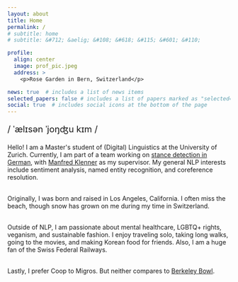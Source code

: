 ```yaml
---
layout: about
title: Home
permalink: /
# subtitle: home
# subtitle: &#712; &aelig; &#108; &#618; &#115; &#601; &#110;

profile:
  align: center
  image: prof_pic.jpeg
  address: >
    <p>Rose Garden in Bern, Switzerland</p>

news: true  # includes a list of news items
selected_papers: false # includes a list of papers marked as "selected={true}"
social: true  # includes social icons at the bottom of the page
---
```


<p style="font-size:20px">&#47; &#712;&aelig;l&#618;s&#601;n <!--# /ˈælɪsən/ --> &#712;jo&#331;&#676;u <!--# 'yoŋdʑu --> k&#618;m <!--# kɪm -->&#47;</p>

<p>
Hello! I am a Master's student of (Digital) Linguistics at the University of Zurich. Currently, I am part of a team working on <a href="https://www.cl.uzh.ch/en/texttechnologies/research/opinionmining/sentiment-inference.html" target="_blank">stance detection in German</a>, with <a href="https://www.cl.uzh.ch/de/people/team/compling/klenner.html" target="_blank">Manfred Klenner</a> as my supervisor. My general NLP interests include sentiment analysis, named entity recognition, and coreference resolution.<br><br>

Originally, I was born and raised in Los Angeles, California. I often miss the beach, though snow has grown on me during my time in Switzerland.<br><br>

Outside of NLP, I am passionate about mental healthcare, LGBTQ+ rights, veganism, and sustainable fashion. I enjoy traveling solo, taking long walks, going to the movies, and making Korean food for friends. Also, I am a huge fan of the Swiss Federal Railways.<br><br>

Lastly, I prefer Coop to Migros. But neither compares to <a href="https://g.page/BerkeleyBowlMarketplace?share" target="_blank">Berkeley Bowl</a>.<br>

<!-- A non-exhaustive list of things I enjoy:<br>
&#127827; Fruit<br>
<em>&#128217; <a href="https://www.duden.de/" target="_blank">Der Duden</a></em><br>
&#127861; Matcha<br>
&#127754; Bodies of water<br>
&#128688; Potable water<br>
&#128648; Swiss Federal Railways<br>
&#128302; The Twilight Zone<br> -->

</p>